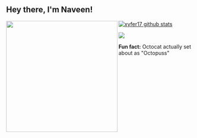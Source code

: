 <h2>Hey there, I'm Naveen! </h2>

<img align="left" src='https://media.giphy.com/media/WTjXuYA2y4o3UZly3W/giphy.gif' width="300">

[![xyfer17 github stats](https://github-readme-stats.vercel.app/api?username=xyfer17&show_icons=true)](https://github.com/xyfer17)

<a href="https://www.buymeacoffee.com/xyfer17"><img src="https://img.buymeacoffee.com/button-api/?text=Buy me a coffee&emoji=&slug=xyfer17&button_colour=FFDD00&font_colour=000000&font_family=Cookie&outline_colour=000000&coffee_colour=ffffff"></a>

<b>Fun fact:</b> Octocat actually set about as "Octopuss"
